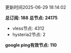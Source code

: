 更新时间2025-06-29 18:14:02

**总订阅: 188**
**总节点: 24175**
- vless节点: 4312
- hysteria2节点: 2

**google ping有效节点: 110**
